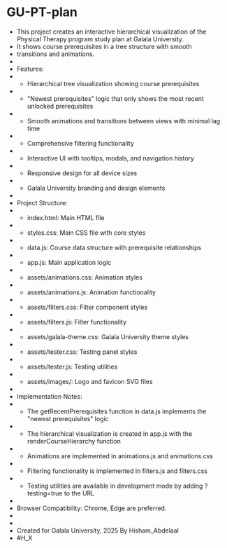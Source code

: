 # GU-PT-plan

* This project creates an interactive hierarchical visualization of the Physical Therapy program study plan at Galala University. 
* It shows course prerequisites in a tree structure with smooth
 * transitions and animations.
 * 
 * Features:
 * - Hierarchical tree visualization showing course prerequisites
 * - "Newest prerequisites" logic that only shows the most recent unlocked prerequisites
 * - Smooth animations and transitions between views with minimal lag time
 * - Comprehensive filtering functionality
 * - Interactive UI with tooltips, modals, and navigation history
 * - Responsive design for all device sizes
 * - Galala University branding and design elements
 * 
 * Project Structure:
 * - index.html: Main HTML file
 * - styles.css: Main CSS file with core styles
 * - data.js: Course data structure with prerequisite relationships
 * - app.js: Main application logic
 * - assets/animations.css: Animation styles
 * - assets/animations.js: Animation functionality
 * - assets/filters.css: Filter component styles
 * - assets/filters.js: Filter functionality
 * - assets/galala-theme.css: Galala University theme styles
 * - assets/tester.css: Testing panel styles
 * - assets/tester.js: Testing utilities
 * - assets/images/: Logo and favicon SVG files
 * 
 * Implementation Notes:
 * - The getRecentPrerequisites function in data.js implements the "newest prerequisites" logic
 * - The hierarchical visualization is created in app.js with the renderCourseHierarchy function
 * - Animations are implemented in animations.js and animations.css
 * - Filtering functionality is implemented in filters.js and filters.css
 * - Testing utilities are available in development mode by adding ?testing=true to the URL
 * 
 * Browser Compatibility: Chrome, Edge are preferred. 
 * 
 * 
 * Created for Galala University, 2025 By Hisham_Abdelaal
 * #H_X



